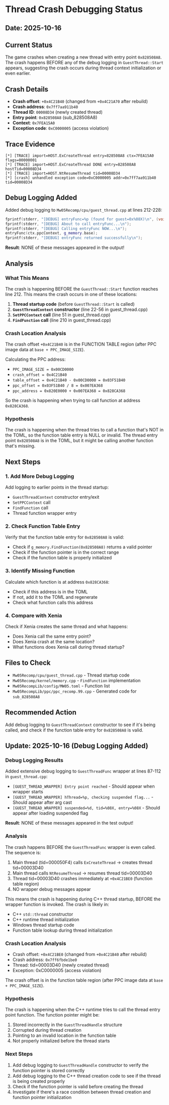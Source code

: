 # Thread Crash Debugging Status

## Date: 2025-10-16

## Current Status
The game crashes when creating a new thread with entry point `0x828508A8`. The crash happens BEFORE any of the debug logging in `GuestThread::Start` appears, suggesting the crash occurs during thread context initialization or even earlier.

## Crash Details
- **Crash offset**: `+0x4C21B40` (changed from `+0x4C21A70` after rebuild)
- **Crash address**: `0x7ff7aa911b40`
- **Thread ID**: `00008D34` (newly created thread)
- **Entry point**: `0x828508A8` (sub_828508A8)
- **Context**: `0x7FEA15A0`
- **Exception code**: `0xC0000005` (access violation)

## Trace Evidence
```
[*] [TRACE] import=HOST.ExCreateThread entry=828508A8 ctx=7FEA15A0 flags=00000001
[*] [TRACE] import=HOST.ExCreateThread DONE entry=828508A8 hostTid=00008D34
[*] [TRACE] import=HOST.NtResumeThread tid=00008D34
[*] [crash] unhandled exception code=0xC0000005 addr=0x7ff7aa911b40 tid=00008D34
```

## Debug Logging Added
Added debug logging to `Mw05Recomp/cpu/guest_thread.cpp` at lines 212-228:
```cpp
fprintf(stderr, "[DEBUG] entryFunc=%p (found for guest=0x%08X)\n", (void*)entryFunc, params.function);
fprintf(stderr, "[DEBUG] About to call entryFunc...\n");
fprintf(stderr, "[DEBUG] Calling entryFunc NOW...\n");
entryFunc(ctx.ppcContext, g_memory.base);
fprintf(stderr, "[DEBUG] entryFunc returned successfully\n");
```

**Result**: NONE of these messages appeared in the output!

## Analysis

### What This Means
The crash is happening BEFORE the `GuestThread::Start` function reaches line 212. This means the crash occurs in one of these locations:

1. **Thread startup code** (before `GuestThread::Start` is called)
2. **`GuestThreadContext` constructor** (line 22-56 in guest_thread.cpp)
3. **`SetPPCContext` call** (line 51 in guest_thread.cpp)
4. **`FindFunction` call** (line 210 in guest_thread.cpp)

### Crash Location Analysis
The crash offset `+0x4C21B40` is in the FUNCTION TABLE region (after PPC image data at `base + PPC_IMAGE_SIZE`).

Calculating the PPC address:
- `PPC_IMAGE_SIZE = 0x00CD0000`
- `crash_offset = 0x4C21B40`
- `table_offset = 0x4C21B40 - 0x00CD0000 = 0x03F51B40`
- `ppc_offset = 0x03F51B40 / 8 = 0x007EA368`
- `ppc_address = 0x820E0000 + 0x007EA368 = 0x828CA368`

So the crash is happening when trying to call function at address `0x828CA368`.

### Hypothesis
The crash is happening when the thread tries to call a function that's NOT in the TOML, so the function table entry is NULL or invalid. The thread entry point `0x828508A8` is in the TOML, but it might be calling another function that's missing.

## Next Steps

### 1. Add More Debug Logging
Add logging to earlier points in the thread startup:
- `GuestThreadContext` constructor entry/exit
- `SetPPCContext` call
- `FindFunction` call
- Thread function wrapper entry

### 2. Check Function Table Entry
Verify that the function table entry for `0x828508A8` is valid:
- Check if `g_memory.FindFunction(0x828508A8)` returns a valid pointer
- Check if the function pointer is in the correct range
- Check if the function table is properly initialized

### 3. Identify Missing Function
Calculate which function is at address `0x828CA368`:
- Check if this address is in the TOML
- If not, add it to the TOML and regenerate
- Check what function calls this address

### 4. Compare with Xenia
Check if Xenia creates the same thread and what happens:
- Does Xenia call the same entry point?
- Does Xenia crash at the same location?
- What functions does Xenia call during thread startup?

## Files to Check
- `Mw05Recomp/cpu/guest_thread.cpp` - Thread startup code
- `Mw05Recomp/kernel/memory.cpp` - `FindFunction` implementation
- `Mw05RecompLib/config/MW05.toml` - Function list
- `Mw05RecompLib/ppc/ppc_recomp.99.cpp` - Generated code for `sub_828508A8`

## Recommended Action
Add debug logging to `GuestThreadContext` constructor to see if it's being called, and check if the function table entry for `0x828508A8` is valid.

## Update: 2025-10-16 (Debug Logging Added)

### Debug Logging Results
Added extensive debug logging to `GuestThreadFunc` wrapper at lines 87-112 in `guest_thread.cpp`:
- `[GUEST_THREAD_WRAPPER] Entry point reached` - Should appear when wrapper starts
- `[GUEST_THREAD_WRAPPER] hThread=%p, checking suspended flag...` - Should appear after arg cast
- `[GUEST_THREAD_WRAPPER] suspended=%d, tid=%08X, entry=%08X` - Should appear after loading suspended flag

**Result**: NONE of these messages appeared in the test output!

### Analysis
The crash happens BEFORE the `GuestThreadFunc` wrapper is even called. The sequence is:
1. Main thread (tid=000050F4) calls `ExCreateThread` → creates thread tid=00003D40
2. Main thread calls `NtResumeThread` → resumes thread tid=00003D40
3. Thread tid=00003D40 crashes immediately at `+0x4C21BE0` (function table region)
4. NO wrapper debug messages appear

This means the crash is happening during C++ thread startup, BEFORE the wrapper function is invoked. The crash is likely in:
- C++ `std::thread` constructor
- C++ runtime thread initialization
- Windows thread startup code
- Function table lookup during thread initialization

### Crash Location Analysis
- Crash offset: `+0x4C21BE0` (changed from `+0x4C21B40` after rebuild)
- Crash address: `0x7ff6fbde1be0`
- Thread: tid=00003D40 (newly created thread)
- Exception: 0xC0000005 (access violation)

The crash offset is in the function table region (after PPC image data at `base + PPC_IMAGE_SIZE`).

### Hypothesis
The crash is happening when the C++ runtime tries to call the thread entry point function. The function pointer might be:
1. Stored incorrectly in the `GuestThreadHandle` structure
2. Corrupted during thread creation
3. Pointing to an invalid location in the function table
4. Not properly initialized before the thread starts

### Next Steps
1. Add debug logging to `GuestThreadHandle` constructor to verify the function pointer is stored correctly
2. Add debug logging to the C++ thread creation code to see if the thread is being created properly
3. Check if the function pointer is valid before creating the thread
4. Investigate if there's a race condition between thread creation and function pointer initialization

